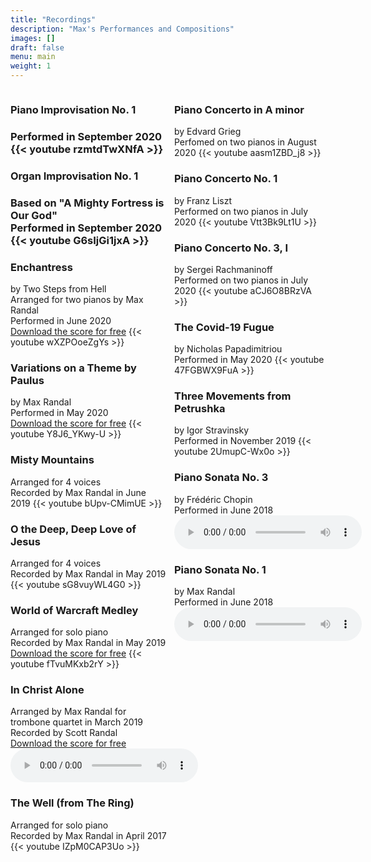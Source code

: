 ```yaml
---
title: "Recordings"
description: "Max's Performances and Compositions"
images: []
draft: false
menu: main
weight: 1
---
```


<body class="main-page">
  <div style= "min-height: 69vh; display: flex;">
    <div style="width: 50%; margin-right: 5px;">
      <h3>Piano Improvisation No. 1<h3>
      Performed in September 2020
      {{< youtube rzmtdTwXNfA >}}
      <h3>Organ Improvisation No. 1<h3>
      Based on "A Mighty Fortress is Our God"<br>
      Performed in September 2020
      {{< youtube G6sIjGi1jxA >}}
      <h3>Enchantress</h3>
      by Two Steps from Hell<br>
      Arranged for two pianos by Max Randal<br>
      Performed in June 2020<br>
      <a href="https://www.dropbox.com/s/yq1dz5dbuzk6zof/Randal_Enchantress.pdf?dl=0" target="_blank">Download the score for free</a>
      {{< youtube wXZPOoeZgYs >}}
      <h3>Variations on a Theme by Paulus</h3>
      by Max Randal<br>
      Performed in May 2020<br>
      <a href="https://www.dropbox.com/s/lll7dcuzv7fnf5r/Randal_PaulusVariations.pdf?dl=0" target="_blank">Download the score for free</a>
      {{< youtube Y8J6_YKwy-U >}}
      <h3>Misty Mountains</h3>
      Arranged for 4 voices<br>
      Recorded by Max Randal in June 2019
      {{< youtube bUpv-CMimUE >}}
      <h3>O the Deep, Deep Love of Jesus</h3>
      Arranged for 4 voices<br>
      Recorded by Max Randal in May 2019
      {{< youtube sG8vuyWL4G0 >}}
      <h3>World of Warcraft Medley</h3>
      Arranged for solo piano<br>
      Recorded by Max Randal in May 2019<br>
      <a href="https://www.dropbox.com/s/c8wdibqzlud1quc/warcraftNew.pdf?dl=0" target="_blank">Download the score for free</a>
      {{< youtube fTvuMKxb2rY >}}
      <h3>In Christ Alone</h3>
      Arranged by Max Randal for trombone quartet in March 2019<br>
      Recorded by Scott Randal<br>
      <a href="https://www.dropbox.com/s/cb8wxs9qv0av1c5/inChristAlone_Score.pdf?dl=0" target="_blank">Download the score for free</a>
      <audio controls>
        <source src="../audio/inChristAloneFinal.mp3" type="audio/mp3">
      </audio>
      <h3>The Well (from The Ring)</h3>
      Arranged for solo piano<br>
      Recorded by Max Randal in April 2017
      {{< youtube IZpM0CAP3Uo >}}
    </div>
    <div style="width: 50%; min-width: 150px; margin-left: 5px;">
      <h3>Piano Concerto in A minor</h3>
      by Edvard Grieg<br>
      Perfomed on two pianos in August 2020
      {{< youtube aasm1ZBD_j8 >}}
      <h3>Piano Concerto No. 1</h3>
      by Franz Liszt<br>
      Performed on two pianos in July 2020
      {{< youtube Vtt3Bk9Lt1U >}}
      <h3>Piano Concerto No. 3, I</h3>
      by Sergei Rachmaninoff<br>
      Performed on two pianos in July 2020
      {{< youtube aCJ6O8BRzVA >}}
      <h3>The Covid-19 Fugue</h3>
      by Nicholas Papadimitriou<br>
      Performed in May 2020
      {{< youtube 47FGBWX9FuA >}}
      <h3>Three Movements from Petrushka</h3>
      by Igor Stravinsky<br>
      Performed in November 2019
      {{< youtube 2UmupC-Wx0o >}}      
      <h3>Piano Sonata No. 3</h3>
      by Frédéric Chopin<br>
      Performed in June 2018
      <audio controls>
        <source src="../audio/ChopinSonata3.mp3" type="audio/mp3">
      </audio>
      <h3>Piano Sonata No. 1</h3>
      by Max Randal<br>
      Performed in June 2018
      <audio controls>
        <source src="../audio/sonata1.mp3" type="audio/mp3">
      </audio>
    </div>
  </div>
</body>